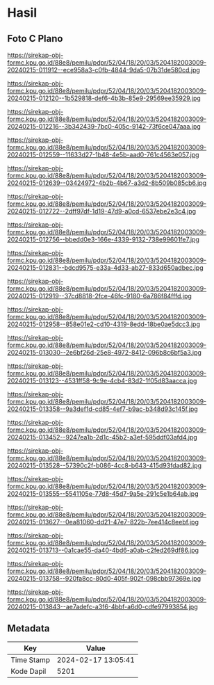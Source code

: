 # Hasil

## Foto C Plano

https://sirekap-obj-formc.kpu.go.id/88e8/pemilu/pdpr/52/04/18/20/03/5204182003009-20240215-011912--ece958a3-c0fb-4844-9da5-07b31de580cd.jpg

https://sirekap-obj-formc.kpu.go.id/88e8/pemilu/pdpr/52/04/18/20/03/5204182003009-20240215-012120--1b529818-def6-4b3b-85e9-29569ee35929.jpg

https://sirekap-obj-formc.kpu.go.id/88e8/pemilu/pdpr/52/04/18/20/03/5204182003009-20240215-012216--3b342439-7bc0-405c-9142-73f6ce047aaa.jpg

https://sirekap-obj-formc.kpu.go.id/88e8/pemilu/pdpr/52/04/18/20/03/5204182003009-20240215-012559--11633d27-1b48-4e5b-aad0-761c4563e057.jpg

https://sirekap-obj-formc.kpu.go.id/88e8/pemilu/pdpr/52/04/18/20/03/5204182003009-20240215-012639--03424972-4b2b-4b67-a3d2-8b509b085cb6.jpg

https://sirekap-obj-formc.kpu.go.id/88e8/pemilu/pdpr/52/04/18/20/03/5204182003009-20240215-012722--2dff97df-1d19-47d9-a0cd-6537ebe2e3c4.jpg

https://sirekap-obj-formc.kpu.go.id/88e8/pemilu/pdpr/52/04/18/20/03/5204182003009-20240215-012756--bbedd0e3-166e-4339-9132-738e99601fe7.jpg

https://sirekap-obj-formc.kpu.go.id/88e8/pemilu/pdpr/52/04/18/20/03/5204182003009-20240215-012831--bdcd9575-e33a-4d33-ab27-833d650adbec.jpg

https://sirekap-obj-formc.kpu.go.id/88e8/pemilu/pdpr/52/04/18/20/03/5204182003009-20240215-012919--37cd8818-2fce-46fc-9180-6a786f84fffd.jpg

https://sirekap-obj-formc.kpu.go.id/88e8/pemilu/pdpr/52/04/18/20/03/5204182003009-20240215-012958--858e01e2-cd10-4319-8edd-18be0ae5dcc3.jpg

https://sirekap-obj-formc.kpu.go.id/88e8/pemilu/pdpr/52/04/18/20/03/5204182003009-20240215-013030--2e6bf26d-25e8-4972-8412-096b8c6bf5a3.jpg

https://sirekap-obj-formc.kpu.go.id/88e8/pemilu/pdpr/52/04/18/20/03/5204182003009-20240215-013123--4531ff58-9c9e-4cb4-83d2-1f05d83aacca.jpg

https://sirekap-obj-formc.kpu.go.id/88e8/pemilu/pdpr/52/04/18/20/03/5204182003009-20240215-013358--9a3def1d-cd85-4ef7-b9ac-b348d93c145f.jpg

https://sirekap-obj-formc.kpu.go.id/88e8/pemilu/pdpr/52/04/18/20/03/5204182003009-20240215-013452--9247ea1b-2d1c-45b2-a3ef-595ddf03afd4.jpg

https://sirekap-obj-formc.kpu.go.id/88e8/pemilu/pdpr/52/04/18/20/03/5204182003009-20240215-013528--57390c2f-b086-4cc8-b643-415d93fdad82.jpg

https://sirekap-obj-formc.kpu.go.id/88e8/pemilu/pdpr/52/04/18/20/03/5204182003009-20240215-013555--5541105e-77d8-45d7-9a5e-291c5e1b64ab.jpg

https://sirekap-obj-formc.kpu.go.id/88e8/pemilu/pdpr/52/04/18/20/03/5204182003009-20240215-013627--0ea81060-dd21-47e7-822b-7ee414c8eebf.jpg

https://sirekap-obj-formc.kpu.go.id/88e8/pemilu/pdpr/52/04/18/20/03/5204182003009-20240215-013713--0a1cae55-da40-4bd6-a0ab-c2fed269df86.jpg

https://sirekap-obj-formc.kpu.go.id/88e8/pemilu/pdpr/52/04/18/20/03/5204182003009-20240215-013758--920fa8cc-80d0-405f-902f-098cbb97369e.jpg

https://sirekap-obj-formc.kpu.go.id/88e8/pemilu/pdpr/52/04/18/20/03/5204182003009-20240215-013843--ae7adefc-a3f6-4bbf-a6d0-cdfe97993854.jpg


## Metadata

| Key        | Value               |
| ---------- | ------------------- |
| Time Stamp | 2024-02-17 13:05:41 |
| Kode Dapil | 5201                |



